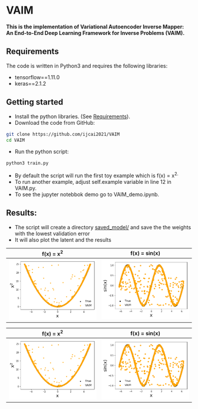 


  # VAIM

**This is the implementation of Variational Autoencoder Inverse Mapper: An End-to-End Deep Learning Framework for Inverse Problems (VAIM).**


## Requirements
The code is written in Python3 and requires the following libraries:
* tensorflow==1.11.0
* keras==2.1.2


## Getting started
* Install the python libraries. (See [Requirements](https://github.com/ijcai2021/VAIM#requirements)).
* Download the code from GitHub:
```bash
git clone https://github.com/ijcai2021/VAIM
cd VAIM
```

* Run the python script:
``` bash
python3 train.py
```
* By default the script will run the first toy example which is f</sub>(x) = x<sup>2.
* To run another example, adjust self.example variable in line 12 in VAIM.py.
* To see the jupyter notebbok demo go to VAIM_demo.ipynb.
  
  
 ## Results:
 * The script will create a directory [saved_model/](https://github.com/ijcai2021/VAIM/tree/main/saved_model) and save the the weights with the lowest validation error
 * It will also plot the latent and the results
 
 
| f</sub>(x) = x<sup>2      | f</sub>(x) = sin(x)      |
|------------|-------------|
| <img src="gallery/x2.png" width="250"> | <img src="gallery/sin.png" width="250"> |

| f</sub>(x) = x<sup>2      | f</sub>(x) = sin(x)      |
|------------|-------------|
| <img src="gallery/x2.png" width="250"> | <img src="gallery/sin.png" width="250"> |


